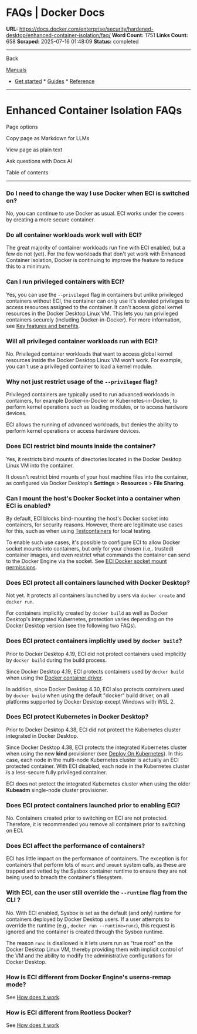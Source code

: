 # FAQs | Docker Docs

**URL:** https://docs.docker.com/enterprise/security/hardened-desktop/enhanced-container-isolation/faq/
**Word Count:** 1751
**Links Count:** 658
**Scraped:** 2025-07-16 01:48:09
**Status:** completed

---

Back

[Manuals](https://docs.docker.com/manuals/)

  * [Get started](https://docs.docker.com/get-started/)   * [Guides](https://docs.docker.com/guides/)   * [Reference](https://docs.docker.com/reference/)

* * *

# Enhanced Container Isolation FAQs

Page options

Copy page as Markdown for LLMs

View page as plain text

Ask questions with Docs AI

Table of contents

* * *

### Do I need to change the way I use Docker when ECI is switched on?

No, you can continue to use Docker as usual. ECI works under the covers by creating a more secure container.

### Do all container workloads work well with ECI?

The great majority of container workloads run fine with ECI enabled, but a few do not \(yet\). For the few workloads that don't yet work with Enhanced Container Isolation, Docker is continuing to improve the feature to reduce this to a minimum.

### Can I run privileged containers with ECI?

Yes, you can use the `--privileged` flag in containers but unlike privileged containers without ECI, the container can only use it's elevated privileges to access resources assigned to the container. It can't access global kernel resources in the Docker Desktop Linux VM. This lets you run privileged containers securely \(including Docker-in-Docker\). For more information, see [Key features and benefits](https://docs.docker.com/enterprise/security/hardened-desktop/enhanced-container-isolation/features-benefits/#privileged-containers-are-also-secured).

### Will all privileged container workloads run with ECI?

No. Privileged container workloads that want to access global kernel resources inside the Docker Desktop Linux VM won't work. For example, you can't use a privileged container to load a kernel module.

### Why not just restrict usage of the `--privileged` flag?

Privileged containers are typically used to run advanced workloads in containers, for example Docker-in-Docker or Kubernetes-in-Docker, to perform kernel operations such as loading modules, or to access hardware devices.

ECI allows the running of advanced workloads, but denies the ability to perform kernel operations or access hardware devices.

### Does ECI restrict bind mounts inside the container?

Yes, it restricts bind mounts of directories located in the Docker Desktop Linux VM into the container.

It doesn't restrict bind mounts of your host machine files into the container, as configured via Docker Desktop's **Settings** > **Resources** > **File Sharing**.

### Can I mount the host's Docker Socket into a container when ECI is enabled?

By default, ECI blocks bind-mounting the host's Docker socket into containers, for security reasons. However, there are legitimate use cases for this, such as when using [Testcontainers](https://testcontainers.com/) for local testing.

To enable such use cases, it's possible to configure ECI to allow Docker socket mounts into containers, but only for your chosen \(i.e,. trusted\) container images, and even restrict what commands the container can send to the Docker Engine via the socket. See [ECI Docker socket mount permissions](https://docs.docker.com/enterprise/security/hardened-desktop/enhanced-container-isolation/config/#docker-socket-mount-permissions).

### Does ECI protect all containers launched with Docker Desktop?

Not yet. It protects all containers launched by users via `docker create` and `docker run`.

For containers implicitly created by `docker build` as well as Docker Desktop's integrated Kubernetes, protection varies depending on the Docker Desktop version \(see the following two FAQs\).

### Does ECI protect containers implicitly used by `docker build`?

Prior to Docker Desktop 4.19, ECI did not protect containers used implicitly by `docker build` during the build process.

Since Docker Desktop 4.19, ECI protects containers used by `docker build` when using the [Docker container driver](https://docs.docker.com/build/builders/drivers/).

In addition, since Docker Desktop 4.30, ECI also protects containers used by `docker build` when using the default "docker" build driver, on all platforms supported by Docker Desktop except Windows with WSL 2.

### Does ECI protect Kubernetes in Docker Desktop?

Prior to Docker Desktop 4.38, ECI did not protect the Kubernetes cluster integrated in Docker Desktop.

Since Docker Desktop 4.38, ECI protects the integrated Kubernetes cluster when using the new **kind** provisioner \(see [Deploy On Kubernetes](https://docs.docker.com/desktop/features/kubernetes/)\). In this case, each node in the multi-node Kubernetes cluster is actually an ECI protected container. With ECI disabled, each node in the Kubernetes cluster is a less-secure fully privileged container.

ECI does not protect the integrated Kubernetes cluster when using the older **Kubeadm** single-node cluster provisioner.

### Does ECI protect containers launched prior to enabling ECI?

No. Containers created prior to switching on ECI are not protected. Therefore, it is recommended you remove all containers prior to switching on ECI.

### Does ECI affect the performance of containers?

ECI has little impact on the performance of containers. The exception is for containers that perform lots of `mount` and `umount` system calls, as these are trapped and vetted by the Sysbox container runtime to ensure they are not being used to breach the container's filesystem.

### With ECI, can the user still override the `--runtime` flag from the CLI ?

No. With ECI enabled, Sysbox is set as the default \(and only\) runtime for containers deployed by Docker Desktop users. If a user attempts to override the runtime \(e.g., `docker run --runtime=runc`\), this request is ignored and the container is created through the Sysbox runtime.

The reason `runc` is disallowed is it lets users run as "true root" on the Docker Desktop Linux VM, thereby providing them with implicit control of the VM and the ability to modify the administrative configurations for Docker Desktop.

### How is ECI different from Docker Engine's userns-remap mode?

See [How does it work](https://docs.docker.com/enterprise/security/hardened-desktop/enhanced-container-isolation/how-eci-works/#enhanced-container-isolation-vs-docker-userns-remap-mode).

### How is ECI different from Rootless Docker?

See [How does it work](https://docs.docker.com/enterprise/security/hardened-desktop/enhanced-container-isolation/how-eci-works/#enhanced-container-isolation-vs-rootless-docker)